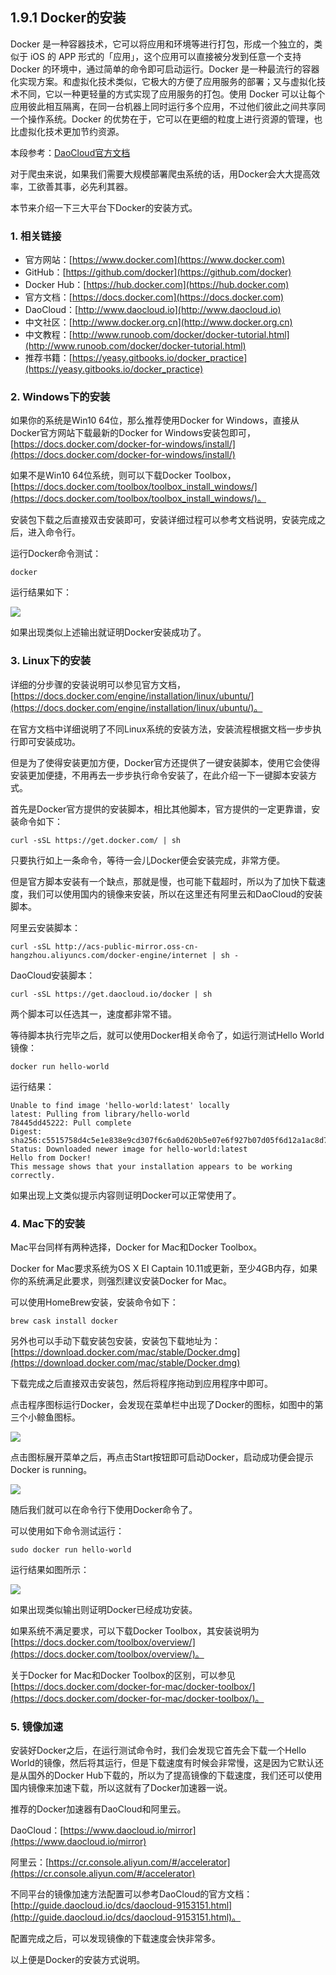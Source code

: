 ## 1.9.1 Docker的安装

Docker 是一种容器技术，它可以将应用和环境等进行打包，形成一个独立的，类似于 iOS 的 APP 形式的「应用」，这个应用可以直接被分发到任意一个支持 Docker 的环境中，通过简单的命令即可启动运行。Docker 是一种最流行的容器化实现方案。和虚拟化技术类似，它极大的方便了应用服务的部署；又与虚拟化技术不同，它以一种更轻量的方式实现了应用服务的打包。使用 Docker 可以让每个应用彼此相互隔离，在同一台机器上同时运行多个应用，不过他们彼此之间共享同一个操作系统。Docker 的优势在于，它可以在更细的粒度上进行资源的管理，也比虚拟化技术更加节约资源。

本段参考：[DaoCloud官方文档](http://guide.daocloud.io/dcs/docker-9152673.html)

对于爬虫来说，如果我们需要大规模部署爬虫系统的话，用Docker会大大提高效率，工欲善其事，必先利其器。

本节来介绍一下三大平台下Docker的安装方式。

### 1. 相关链接

* 官方网站：[https://www.docker.com](https://www.docker.com)
* GitHub：[https://github.com/docker](https://github.com/docker)
* Docker Hub：[https://hub.docker.com](https://hub.docker.com)
* 官方文档：[https://docs.docker.com](https://docs.docker.com)
* DaoCloud：[http://www.daocloud.io](http://www.daocloud.io)
* 中文社区：[http://www.docker.org.cn](http://www.docker.org.cn)
* 中文教程：[http://www.runoob.com/docker/docker-tutorial.html](http://www.runoob.com/docker/docker-tutorial.html)
* 推荐书籍：[https://yeasy.gitbooks.io/docker_practice](https://yeasy.gitbooks.io/docker_practice)

### 2. Windows下的安装

如果你的系统是Win10 64位，那么推荐使用Docker for Windows，直接从Docker官方网站下载最新的Docker for Windows安装包即可，[https://docs.docker.com/docker-for-windows/install/](https://docs.docker.com/docker-for-windows/install/)

如果不是Win10 64位系统，则可以下载Docker Toolbox，[https://docs.docker.com/toolbox/toolbox_install_windows/](https://docs.docker.com/toolbox/toolbox_install_windows/)。

安装包下载之后直接双击安装即可，安装详细过程可以参考文档说明，安装完成之后，进入命令行。

运行Docker命令测试：

```
docker
```

运行结果如下：

![](./assets/2017-06-25-17-19-50.jpg)

如果出现类似上述输出就证明Docker安装成功了。

### 3. Linux下的安装

详细的分步骤的安装说明可以参见官方文档，[https://docs.docker.com/engine/installation/linux/ubuntu/](https://docs.docker.com/engine/installation/linux/ubuntu/)。

在官方文档中详细说明了不同Linux系统的安装方法，安装流程根据文档一步步执行即可安装成功。

但是为了使得安装更加方便，Docker官方还提供了一键安装脚本，使用它会使得安装更加便捷，不用再去一步步执行命令安装了，在此介绍一下一键脚本安装方式。

首先是Docker官方提供的安装脚本，相比其他脚本，官方提供的一定更靠谱，安装命令如下：

```
curl -sSL https://get.docker.com/ | sh
```

只要执行如上一条命令，等待一会儿Docker便会安装完成，非常方便。

但是官方脚本安装有一个缺点，那就是慢，也可能下载超时，所以为了加快下载速度，我们可以使用国内的镜像来安装，所以在这里还有阿里云和DaoCloud的安装脚本。

阿里云安装脚本：

```
curl -sSL http://acs-public-mirror.oss-cn-hangzhou.aliyuncs.com/docker-engine/internet | sh -
```

DaoCloud安装脚本：

```
curl -sSL https://get.daocloud.io/docker | sh
```

两个脚本可以任选其一，速度都非常不错。

等待脚本执行完毕之后，就可以使用Docker相关命令了，如运行测试Hello World镜像：

```
docker run hello-world
```

运行结果：

```
Unable to find image 'hello-world:latest' locally
latest: Pulling from library/hello-world
78445dd45222: Pull complete 
Digest: sha256:c5515758d4c5e1e838e9cd307f6c6a0d620b5e07e6f927b07d05f6d12a1ac8d7
Status: Downloaded newer image for hello-world:latest
Hello from Docker!
This message shows that your installation appears to be working correctly.
```

如果出现上文类似提示内容则证明Docker可以正常使用了。

### 4. Mac下的安装

Mac平台同样有两种选择，Docker for Mac和Docker Toolbox。

Docker for Mac要求系统为OS X EI Captain 10.11或更新，至少4GB内存，如果你的系统满足此要求，则强烈建议安装Docker for Mac。

可以使用HomeBrew安装，安装命令如下：

```
brew cask install docker
```

另外也可以手动下载安装包安装，安装包下载地址为：[https://download.docker.com/mac/stable/Docker.dmg](https://download.docker.com/mac/stable/Docker.dmg)

下载完成之后直接双击安装包，然后将程序拖动到应用程序中即可。

点击程序图标运行Docker，会发现在菜单栏中出现了Docker的图标，如图中的第三个小鲸鱼图标。

![](./assets/2017-06-25-16-56-18.jpg)

点击图标展开菜单之后，再点击Start按钮即可启动Docker，启动成功便会提示Docker is running。

![](./assets/2017-06-25-16-58-10.jpg)

随后我们就可以在命令行下使用Docker命令了。

可以使用如下命令测试运行：

```
sudo docker run hello-world
```

运行结果如图所示：

![](./assets/2017-06-25-16-59-22.jpg)

如果出现类似输出则证明Docker已经成功安装。

如果系统不满足要求，可以下载Docker Toolbox，其安装说明为[https://docs.docker.com/toolbox/overview/](https://docs.docker.com/toolbox/overview/)。

关于Docker for Mac和Docker Toolbox的区别，可以参见[https://docs.docker.com/docker-for-mac/docker-toolbox/](https://docs.docker.com/docker-for-mac/docker-toolbox/)。


### 5. 镜像加速

安装好Docker之后，在运行测试命令时，我们会发现它首先会下载一个Hello World的镜像，然后将其运行，但是下载速度有时候会非常慢，这是因为它默认还是从国外的Docker Hub下载的，所以为了提高镜像的下载速度，我们还可以使用国内镜像来加速下载，所以这就有了Docker加速器一说。

推荐的Docker加速器有DaoCloud和阿里云。

DaoCloud：[https://www.daocloud.io/mirror](https://www.daocloud.io/mirror)

阿里云：[https://cr.console.aliyun.com/#/accelerator](https://cr.console.aliyun.com/#/accelerator)

不同平台的镜像加速方法配置可以参考DaoCloud的官方文档：[http://guide.daocloud.io/dcs/daocloud-9153151.html](http://guide.daocloud.io/dcs/daocloud-9153151.html)。

配置完成之后，可以发现镜像的下载速度会快非常多。

以上便是Docker的安装方式说明。

